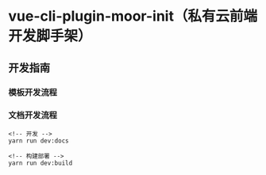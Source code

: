 # vue-cli-plugin-moor-init（私有云前端开发脚手架）

## 开发指南
### 模板开发流程
### 文档开发流程
```
<!-- 开发 -->
yarn run dev:docs

<!-- 构建部署 -->
yarn run dev:build
```